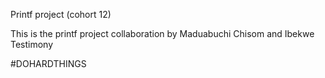 Printf project (cohort 12)

This is the printf project collaboration by Maduabuchi Chisom and Ibekwe Testimony

#DOHARDTHINGS

